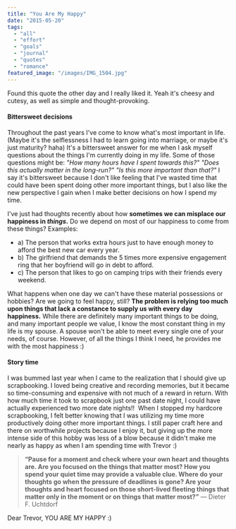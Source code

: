 ```yaml
---
title: "You Are My Happy"
date: "2015-05-20"
tags:
  - "all"
  - "effort"
  - "goals"
  - "journal"
  - "quotes"
  - "romance"
featured_image: "/images/IMG_1504.jpg"
---
```


Found this quote the other day and I really liked it. Yeah it's cheesy and cutesy, as well as simple and thought-provoking.

#### Bittersweet decisions

Throughout the past years I've come to know what's most important in life. (Maybe it's the selflessness I had to learn going into marriage, or maybe it's just maturity? haha) It's a bittersweet answer for me when I ask myself questions about the things I'm currently doing in my life. Some of those questions might be: _"How many hours have I spent towards this?" "Does this actually matter in the long-run?" "Is this more important than that?"_ I say it's bittersweet because I don't like feeling that I've wasted time that could have been spent doing other more important things, but I also like the new perspective I gain when I make better decisions on how I spend my time.

I've just had thoughts recently about how **sometimes we can misplace our happiness in _things_.** Do we depend on most of our happiness to come from these things? Examples:

- a) The person that works extra hours just to have enough money to afford the best new car every year.
- b) The girlfriend that demands the 5 times more expensive engagement ring that her boyfriend will go in debt to afford.
- c) The person that likes to go on camping trips with their friends every weekend.

What happens when one day we can't have these material possessions or hobbies? Are we going to feel happy, still? **The problem is relying too much upon things that lack a constance to supply us with every day happiness.** While there are definitely many important things to be doing, and many important people we value, I know the most constant thing in my life is my spouse. A spouse won't be able to meet every single one of your needs, of course. However, of all the things I think I need, he provides me with the most happiness :)

#### Story time

I was bummed last year when I came to the realization that I should give up scrapbooking. I loved being creative and recording memories, but it became so time-consuming and expensive with not much of a reward in return. With how much time it took to scrapbook just one past date night, I could have actually experienced two more date nights!!  When I stopped my hardcore scrapbooking, I felt better knowing that I was utilizing my time more productively doing other more important things. I still paper craft here and there on worthwhile projects because I enjoy it, but giving up the more intense side of this hobby was less of a blow because it didn't make me nearly as happy as when I am spending time with Trevor :)

> **“Pause for a moment and check where your own heart and thoughts are. Are you focused on the things that matter most? How you spend your quiet time may provide a valuable clue. Where do your thoughts go when the pressure of deadlines is gone? Are your thoughts and heart focused on those short-lived fleeting things that matter only in the moment or on things that matter most?”** ― Dieter F. Uchtdorf

Dear Trevor, YOU ARE MY HAPPY :)
